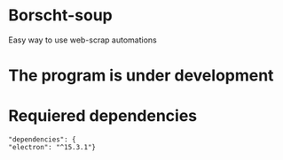 # Borscht-soup
Easy way to use web-scrap automations

# The program is under development

# Requiered dependencies
    "dependencies": {
    "electron": "^15.3.1"}

